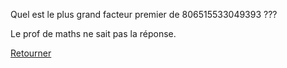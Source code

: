 Quel est le plus grand facteur premier de 806515533049393 ???

Le prof de maths ne sait pas la réponse.

[Retourner](../feu-de-camp.md)
